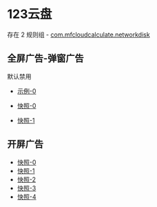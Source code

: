 # 123云盘

存在 2 规则组 - [com.mfcloudcalculate.networkdisk](/src/apps/com.mfcloudcalculate.networkdisk.ts)

## 全屏广告-弹窗广告

默认禁用

- [示例-0](https://m.gkd.li/57941037/4cafd5fd-b5ed-4df1-b9f2-f443f53a7166)

- [快照-0](https://i.gkd.li/i/13546173)
- [快照-1](https://i.gkd.li/i/14696860)

## 开屏广告

- [快照-0](https://i.gkd.li/i/14018247)
- [快照-1](https://i.gkd.li/i/13259303)
- [快照-2](https://i.gkd.li/i/13695497)
- [快照-3](https://i.gkd.li/i/12846434)
- [快照-4](https://i.gkd.li/i/13059834)

